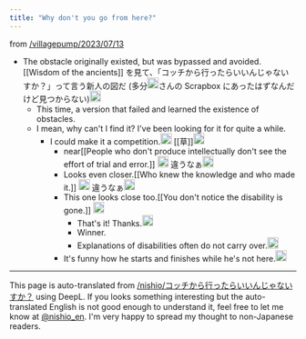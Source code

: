 ```yaml
---
title: "Why don't you go from here?"
---
```


from [/villagepump/2023/07/13](https://scrapbox.io/villagepump/2023/07/13)
- The obstacle originally existed, but was bypassed and avoided.[[Wisdom of the ancients]] を見て、「コッチから行ったらいいんじゃないすか？」って言う新人の図だ (多分<img src='https://scrapbox.io/api/pages/villagepump/nishio/icon' alt='/villagepump/nishio.icon' height="19.5"/>さんの Scrapbox にあったはずなんだけど見つからない)<img src='https://scrapbox.io/api/pages/villagepump/Summer498/icon' alt='/villagepump/Summer498.icon' height="19.5"/>
    - This time, a version that failed and learned the existence of obstacles.
    - I mean, why can't I find it? I've been looking for it for quite a while.
        - I could make it a competition.<img src='https://scrapbox.io/api/pages/villagepump/inajob/icon' alt='/villagepump/inajob.icon' height="19.5"/> [[草]]<img src='https://scrapbox.io/api/pages/villagepump/Summer498/icon' alt='/villagepump/Summer498.icon' height="19.5"/>
            - near[[People who don't produce intellectually don't see the effort of trial and error.]] <img src='https://scrapbox.io/api/pages/villagepump/inajob/icon' alt='/villagepump/inajob.icon' height="19.5"/> 違うなぁ<img src='https://scrapbox.io/api/pages/villagepump/Summer498/icon' alt='/villagepump/Summer498.icon' height="19.5"/>
            - Looks even closer.[[Who knew the knowledge and who made it.]] <img src='https://scrapbox.io/api/pages/villagepump/inajob/icon' alt='/villagepump/inajob.icon' height="19.5"/> 違うなぁ<img src='https://scrapbox.io/api/pages/villagepump/Summer498/icon' alt='/villagepump/Summer498.icon' height="19.5"/>
            - This one looks close too.[[You don't notice the disability is gone.]] <img src='https://scrapbox.io/api/pages/villagepump/shiganana/icon' alt='/villagepump/shiganana.icon' height="19.5"/>
                - That's it! Thanks.<img src='https://scrapbox.io/api/pages/villagepump/Summer498/icon' alt='/villagepump/Summer498.icon' height="19.5"/>
                - Winner.
                - Explanations of disabilities often do not carry over.<img src='https://scrapbox.io/api/pages/villagepump/基素/icon' alt='/villagepump/基素.icon' height="19.5"/>
            - It's funny how he starts and finishes while he's not here.<img src='https://scrapbox.io/api/pages/villagepump/nishio/icon' alt='/villagepump/nishio.icon' height="19.5"/>


---
This page is auto-translated from [/nishio/コッチから行ったらいいんじゃないすか？](https://scrapbox.io/nishio/コッチから行ったらいいんじゃないすか？) using DeepL. If you looks something interesting but the auto-translated English is not good enough to understand it, feel free to let me know at [@nishio_en](https://twitter.com/nishio_en). I'm very happy to spread my thought to non-Japanese readers.